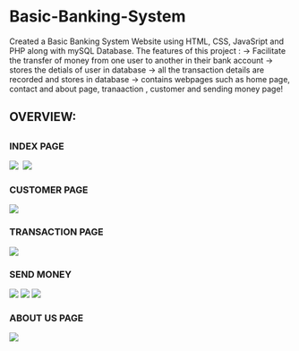 # Basic-Banking-System
Created a Basic Banking System Website using HTML, CSS, JavaSript and PHP along with mySQL Database. The features of this project : 
-> Facilitate the transfer of money from one user to another in their bank account
-> stores the detials of user in database
-> all the transaction details are recorded and stores in database
-> contains webpages such as home page, contact and about page, tranaaction , customer and sending money page!


<H2> OVERVIEW: <H2>
<h3> INDEX PAGE </H3>
<img src="https://github.com/Himanshuhi/basic_banking_system/assets/97745121/5a9ce68e-70b8-4340-9ba0-81a446c0b2ce">
<img scr="https://github.com/Himanshuhi/basic_banking_system/assets/97745121/f3342fce-8d27-4e83-8e0c-0378ebd16c54">
<img src="https://github.com/Himanshuhi/basic_banking_system/assets/97745121/c0f7d9c7-cfc9-4e11-b0cf-4cc0e68d24a1">
  
<h3> CUSTOMER PAGE </H3>
<img src="https://github.com/Himanshuhi/basic_banking_system/assets/97745121/4cde227d-ed91-4bdc-b241-2e960db4f90e">

<h3> TRANSACTION PAGE </H3>
<img src="https://github.com/Himanshuhi/basic_banking_system/assets/97745121/62244e10-258c-4ecc-9379-cf1931920e23">

<h3> SEND MONEY </H3>
<img src="https://github.com/Himanshuhi/basic_banking_system/assets/97745121/e590db45-87a2-48d4-b255-0b1a4f1e8a42">
<img src="https://github.com/Himanshuhi/basic_banking_system/assets/97745121/58fa0e3f-c376-45f5-8a59-116d632276dc">
<img src="https://github.com/Himanshuhi/basic_banking_system/assets/97745121/f9b9a655-5e98-4c6b-8296-2c52d9263d4f">

<h3> ABOUT US PAGE </H3>
<img src="https://github.com/Himanshuhi/basic_banking_system/assets/97745121/4b50994b-8230-4ab5-acf1-f64eebd84e50">
